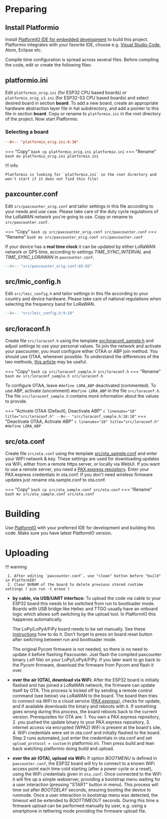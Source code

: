 # Preparing

## Install Platformio

Install <A HREF="https://platformio.org/">PlatformIO IDE for embedded development</A> to build this project. Platformio integrates with your favorite IDE, choose e.g. [Visual Studio Code](https://marketplace.visualstudio.com/items?itemName=platformio.platformio-ide), Atom, Eclipse etc.

Compile time configuration is spread across several files. Before compiling the code, edit or create the following files:

## platformio.ini
Edit `platformio_orig.ini` (for ESP32 CPU based boards) *or* `platformio_orig_s3.ini` (for ESP32-S3 CPU based boards) and select desired board in section **board**. To add a new board, create an appropriate hardware abstraction layer file in hal subdirectory, and add a pointer to this file in section **board**. Copy or rename to `platformio.ini` in the root directory of the project. Now start Platformio.
### Selecting a board

```ini linenums="6" title="Uncomment your board"
--8<-- "platformio_orig.ini:6:36"
```

=== "Copy"
    ``` bash
    cp platformio_orig.ini platformio.ini
    ```
=== "Rename"
    ``` bash
    mv platformio_orig.ini platformio.ini
    ```

!!! info

    Platformio is looking for `platformio.ini` in the root directory and won't start if it does not find this file!



## paxcounter.conf
Edit `src/paxcounter_orig.conf` and tailor settings in this file according to your needs and use case. Please take care of the duty cycle regulations of the LoRaWAN network you're going to use. Copy or rename to `src/paxcounter.conf`.

=== "Copy"
    ``` bash
    cp src/paxcounter_orig.conf src/paxcounter.conf
    ```
=== "Rename"
    ``` bash
    mv src/paxcounter_orig.conf src/paxcounter.conf
    ```

If your device has a **real time clock** it can be updated by either LoRaWAN network or GPS time, according to settings *TIME_SYNC_INTERVAL* and *TIME_SYNC_LORAWAN* in `paxcounter.conf`.

```c linenums="85" title="paxcounter.conf"
--8<-- "src/paxcounter_orig.conf:85:85"
```

## src/lmic_config.h
Edit `src/lmic_config.h` and tailor settings in this file according to your country and device hardware. Please take care of national regulations when selecting the frequency band for LoRaWAN.

```c linenums="9" title="national regulations in src/lmic_config.h "
--8<-- "src/lmic_config.h:9:18"
```

## src/loraconf.h
Create file `src/loraconf.h` using the template [src/loraconf_sample.h](https://github.com/cyberman54/ESP32-Paxcounter/blob/master/src/loraconf_sample.h) and adjust settings to use your personal values. To join the network and activate your paxcounter, you must configure either OTAA or ABP join method. You should use OTAA, whenever possible. To understand the differences of the two methods, [this article](https://www.thethingsnetwork.org/docs/devices/registration.html) may be useful.

=== "Copy"
    ``` bash
    cp src/loraconf_sample.h src/loraconf.h
    ```
=== "Rename"
    ``` bash
    mv src/loraconf_sample.h src/loraconf.h
    ```


To configure OTAA, leave `#define LORA_ABP` deactivated (commented). To use ABP, activate (uncomment) `#define LORA_ABP` in the file `src/loraconf.h`.
The file `src/loraconf_sample.h` contains more information about the values to provide.

=== "Activate OTAA (Default), Deactivate ABP"
    ``` c linenums="18" title="src/loraconf.h"
    --8<-- "src/loraconf_sample.h:18:18"
    ```
=== "Deactivate OTAA, Activate ABP"
    ``` c linenums="18" title="src/loraconf.h"
    #define LORA_ABP
    ```


## src/ota.conf
Create file `src/ota.conf` using the template [src/ota_sample.conf](https://github.com/cyberman54/ESP32-Paxcounter/blob/master/src/ota_sample.conf) and enter your WIFI network & key. These settings are used for downloading updates via WiFi, either from a remote https server, or locally via WebUI. If you want to use a remote server, you need a <A HREF="https://github.com/paxexpress/docs">PAX.express repository</A>. Enter your PAX.express credentials in ota.conf. If you don't need wireless firmware updates just rename ota.sample.conf to ota.conf.

=== "Copy"
    ``` bash
    cp src/ota_sample.conf src/ota.conf
    ```
=== "Rename"
    ``` bash
    mv src/ota_sample.conf src/ota.conf
    ```
# Building

Use <A HREF="https://platformio.org/">PlatformIO</A> with your preferred IDE for development and building this code. Make sure you have latest PlatformIO version.

# Uploading

!!! warning

     1. After editing `paxcounter.conf`, use "clean" button before "build" in PlatformIO!
     2. Clear NVRAM of the board to delete previous stored runtime settings (`pio run -t erase`)

- **by cable, via USB/UART interface:**
To upload the code via cable to your ESP32 board this needs to be switched from run to bootloader mode. Boards with USB bridge like Heltec and TTGO usually have an onboard logic which allows soft switching by the upload tool. In PlatformIO this happenes automatically.<p>
The LoPy/LoPy4/FiPy board needs to be set manually. See these
<A HREF="https://www.thethingsnetwork.org/labs/story/program-your-lopy-from-the-arduino-ide-using-lmic">instructions</A> how to do it. Don't forget to press on board reset button after switching between run and bootloader mode.<p>
The original Pycom firmware is not needed, so there is no need to update it before flashing Paxcounter. Just flash the compiled paxcounter binary (.elf file) on your LoPy/LoPy4/FiPy. If you later want to go back to the Pycom firmware, download the firmware from Pycom and flash it over.

- **over the air (OTA), download via WiFi:**
After the ESP32 board is initially flashed and has joined a LoRaWAN network, the firmware can update itself by OTA. This process is kicked off by sending a remote control command (see below) via LoRaWAN to the board. The board then tries to connect via WiFi to a cloud service (<A HREF="https://github.com/paxexpress">PAX.express</A>), checks for update, and if available downloads the binary and reboots with it. If something goes wrong during this process, the board reboots back to the current version. Prerequisites for OTA are: 1. You own a PAX.express repository, 2. you pushed the update binary to your PAX.express repository, 3. internet access via encrypted (WPA2) WiFi is present at the board's site, 4. WiFi credentials were set in ota.conf and initially flashed to the board. Step 2 runs automated, just enter the credentials in ota.conf and set `upload_protocol = custom` in platformio.ini. Then press build and lean back watching platformio doing build and upload.

- **over the air (OTA), upload via WiFi:**
If option *BOOTMENU* is defined in `paxcounter.conf`, the ESP32 board will try to connect to a known WiFi access point each time cold starting (after a power cycle or a reset), using the WiFi credentials given in `ota.conf`. Once connected to the WiFi it will fire up a simple webserver, providing a bootstrap menu waiting for a user interaction (pressing "START" button in menu). This process will time out after *BOOTDELAY* seconds, ensuring booting the device to runmode. Once a user interaction in bootstrap menu was detected, the timeout will be extended to *BOOTTIMEOUT* seconds. During this time a firmware upload can be performed manually by user, e.g. using a smartphone in tethering mode providing the firmware upload file.
